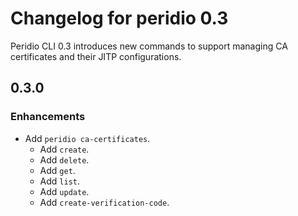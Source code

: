 # Changelog for peridio 0.3

Peridio CLI 0.3 introduces new commands to support managing CA certificates and their JITP configurations.

## 0.3.0

### Enhancements

- Add `peridio ca-certificates`.
  - Add `create`.
  - Add `delete`.
  - Add `get`.
  - Add `list`.
  - Add `update`.
  - Add `create-verification-code`.
